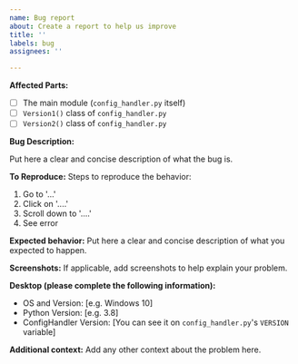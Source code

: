 ```yaml
---
name: Bug report
about: Create a report to help us improve
title: ''
labels: bug
assignees: ''

---
```


**Affected Parts:**

- [ ] The main module (`config_handler.py` itself)
- [ ] `Version1()` class of `config_handler.py`
- [ ] `Version2()` class of `config_handler.py`

**Bug Description:**

Put here a clear and concise description of what the bug is.

**To Reproduce:**
Steps to reproduce the behavior:

1. Go to '...'
2. Click on '....'
3. Scroll down to '....'
4. See error

**Expected behavior:**
Put here a clear and concise description of what you expected to happen.

**Screenshots:**
If applicable, add screenshots to help explain your problem.

**Desktop (please complete the following information):**

- OS and Version: [e.g. Windows 10]
- Python Version: [e.g. 3.8]
- ConfigHandler Version: [You can see it on `config_handler.py`'s `VERSION` variable]

**Additional context:**
Add any other context about the problem here.
